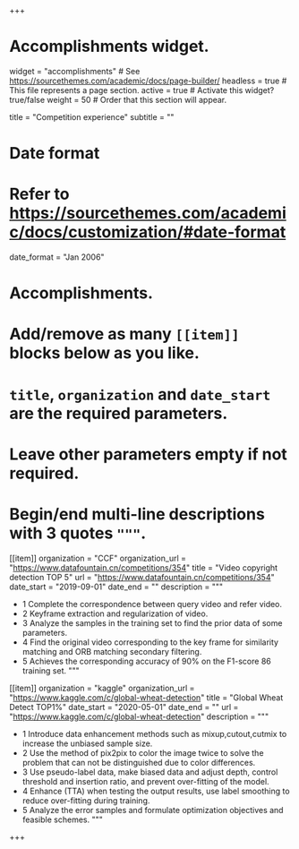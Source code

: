 +++
# Accomplishments widget.
widget = "accomplishments"  # See https://sourcethemes.com/academic/docs/page-builder/
headless = true  # This file represents a page section.
active = true  # Activate this widget? true/false
weight = 50  # Order that this section will appear.

title = "Competition experience"
subtitle = ""

# Date format
#   Refer to https://sourcethemes.com/academic/docs/customization/#date-format
date_format = "Jan 2006"

# Accomplishments.
#   Add/remove as many `[[item]]` blocks below as you like.
#   `title`, `organization` and `date_start` are the required parameters.
#   Leave other parameters empty if not required.
#   Begin/end multi-line descriptions with 3 quotes `"""`.

[[item]]
  organization = "CCF"
  organization_url = "https://www.datafountain.cn/competitions/354"
  title = "Video copyright detection  TOP 5"
  url = "https://www.datafountain.cn/competitions/354"
  date_start = "2019-09-01"
  date_end = ""
  description = """
* 1 Complete the correspondence between query video and refer video. 
* 2 Keyframe extraction and regularization of video. 
* 3 Analyze the samples in the training set to find the prior data of some parameters. 
* 4 Find the original video corresponding to the key frame for similarity matching and ORB matching secondary filtering. 
* 5 Achieves the corresponding accuracy of 90% on the F1-score 86 training set. 
"""
             


[[item]]
  organization = "kaggle"
  organization_url = "https://www.kaggle.com/c/global-wheat-detection"
  title = "Global Wheat Detect  TOP1%"
  date_start = "2020-05-01"
  date_end = ""
  url = "https://www.kaggle.com/c/global-wheat-detection"
  description = """
* 1 Introduce data enhancement methods such as mixup,cutout,cutmix to increase the unbiased sample size. 
* 2 Use the method of pix2pix to color the image twice to solve the problem that can not be distinguished due to color differences. 
* 3 Use pseudo-label data, make biased data and adjust depth, control threshold and insertion ratio, and prevent over-fitting of the model. 
* 4 Enhance (TTA) when testing the output results, use label smoothing to reduce over-fitting during training. 
* 5 Analyze the error samples and formulate optimization objectives and feasible schemes.
  """
  

+++
